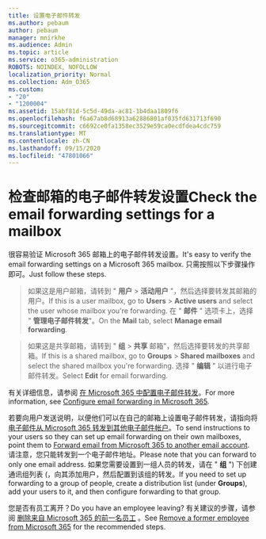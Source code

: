 ```yaml
---
title: 设置电子邮件转发
ms.author: pebaum
author: pebaum
manager: mnirkhe
ms.audience: Admin
ms.topic: article
ms.service: o365-administration
ROBOTS: NOINDEX, NOFOLLOW
localization_priority: Normal
ms.collection: Adm_O365
ms.custom:
- "20"
- "1200004"
ms.assetid: 15abf81d-5c5d-49da-ac81-1b4daa1809f6
ms.openlocfilehash: f6a67ab8d68913a62886801af035fd631713f690
ms.sourcegitcommit: c6692ce0fa1358ec3529e59ca0ecdfdea4cdc759
ms.translationtype: MT
ms.contentlocale: zh-CN
ms.lasthandoff: 09/15/2020
ms.locfileid: "47801066"
---
```

# <a name="check-the-email-forwarding-settings-for-a-mailbox"></a><span data-ttu-id="2729e-102">检查邮箱的电子邮件转发设置</span><span class="sxs-lookup"><span data-stu-id="2729e-102">Check the email forwarding settings for a mailbox</span></span>

<span data-ttu-id="2729e-103">很容易验证 Microsoft 365 邮箱上的电子邮件转发设置。</span><span class="sxs-lookup"><span data-stu-id="2729e-103">It's easy to verify the email forwarding settings on a Microsoft 365 mailbox.</span></span> <span data-ttu-id="2729e-104">只需按照以下步骤操作即可。</span><span class="sxs-lookup"><span data-stu-id="2729e-104">Just follow these steps.</span></span>
  
> <span data-ttu-id="2729e-105">如果这是用户邮箱，请转到 " **用户** \> **活动用户** "，然后选择要转发其邮箱的用户。</span><span class="sxs-lookup"><span data-stu-id="2729e-105">If this is a user mailbox, go to **Users** \> **Active users** and select the user whose mailbox you're forwarding.</span></span> <span data-ttu-id="2729e-106">在 " **邮件** " 选项卡上，选择 " **管理电子邮件转发**"。</span><span class="sxs-lookup"><span data-stu-id="2729e-106">On the **Mail** tab, select **Manage email forwarding**.</span></span>

> <span data-ttu-id="2729e-107">如果这是共享邮箱，请转到 " **组** \> **共享** 邮箱"，然后选择要转发的共享邮箱。</span><span class="sxs-lookup"><span data-stu-id="2729e-107">If this is a shared mailbox, go to **Groups** \> **Shared mailboxes** and select the shared mailbox you're forwarding.</span></span> <span data-ttu-id="2729e-108">选择 " **编辑** " 以进行电子邮件转发。</span><span class="sxs-lookup"><span data-stu-id="2729e-108">Select **Edit** for email forwarding.</span></span>

<span data-ttu-id="2729e-109">有关详细信息，请参阅 [在 Microsoft 365 中配置电子邮件转发](https://docs.microsoft.com/microsoft-365/admin/email/configure-email-forwarding)。</span><span class="sxs-lookup"><span data-stu-id="2729e-109">For more information, see [Configure email forwarding in Microsoft 365](https://docs.microsoft.com/microsoft-365/admin/email/configure-email-forwarding).</span></span>
  
<span data-ttu-id="2729e-110">若要向用户发送说明，以便他们可以在自己的邮箱上设置电子邮件转发，请指向将 [电子邮件从 Microsoft 365 转发到其他电子邮件帐户](https://support.office.com/article/Forward-email-from-Office-365-to-another-email-account-1ed4ee1e-74f8-4f53-a174-86b748ff6a0e)。</span><span class="sxs-lookup"><span data-stu-id="2729e-110">To send instructions to your users so they can set up email forwarding on their own mailboxes, point them to [Forward email from Microsoft 365 to another email account](https://support.office.com/article/Forward-email-from-Office-365-to-another-email-account-1ed4ee1e-74f8-4f53-a174-86b748ff6a0e).</span></span> <span data-ttu-id="2729e-111">请注意，您只能转发到一个电子邮件地址。</span><span class="sxs-lookup"><span data-stu-id="2729e-111">Please note that you can forward to only one email address.</span></span> <span data-ttu-id="2729e-112">如果您需要设置到一组人员的转发，请在 " **组** ") 下创建通讯组列表 (，向其添加用户，然后配置到该组的转发。</span><span class="sxs-lookup"><span data-stu-id="2729e-112">If you need to set up forwarding to a group of people, create a distribution list (under **Groups**), add your users to it, and then configure forwarding to that group.</span></span>
  
<span data-ttu-id="2729e-113">您是否有员工离开？</span><span class="sxs-lookup"><span data-stu-id="2729e-113">Do you have an employee leaving?</span></span> <span data-ttu-id="2729e-114">有关建议的步骤，请参阅 [删除来自 Microsoft 365 的前一名员工](https://docs.microsoft.com/microsoft-365/admin/add-users/remove-former-employee) 。</span><span class="sxs-lookup"><span data-stu-id="2729e-114">See [Remove a former employee from Microsoft 365](https://docs.microsoft.com/microsoft-365/admin/add-users/remove-former-employee) for the recommended steps.</span></span>